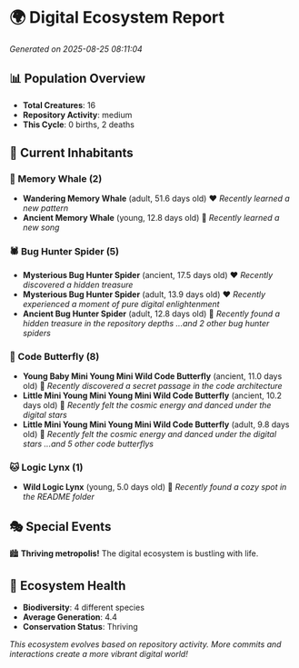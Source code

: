 # 🌍 Digital Ecosystem Report
*Generated on 2025-08-25 08:11:04*

## 📊 Population Overview
- **Total Creatures**: 16
- **Repository Activity**: medium
- **This Cycle**: 0 births, 2 deaths

## 👥 Current Inhabitants

### 🐋 Memory Whale (2)
- **Wandering Memory Whale** (adult, 51.6 days old) ❤️
  *Recently learned a new pattern*
- **Ancient Memory Whale** (young, 12.8 days old) 💚
  *Recently learned a new song*

### 🕷️ Bug Hunter Spider (5)
- **Mysterious Bug Hunter Spider** (ancient, 17.5 days old) ❤️
  *Recently discovered a hidden treasure*
- **Mysterious Bug Hunter Spider** (adult, 13.9 days old) ❤️
  *Recently experienced a moment of pure digital enlightenment*
- **Ancient Bug Hunter Spider** (adult, 12.8 days old) 💛
  *Recently found a hidden treasure in the repository depths*
  *...and 2 other bug hunter spiders*

### 🦋 Code Butterfly (8)
- **Young Baby Mini Young Mini Wild Code Butterfly** (ancient, 11.0 days old) 💛
  *Recently discovered a secret passage in the code architecture*
- **Little Mini Young Mini Young Mini Wild Code Butterfly** (ancient, 10.2 days old) 💛
  *Recently felt the cosmic energy and danced under the digital stars*
- **Little Mini Young Mini Young Mini Wild Code Butterfly** (adult, 9.8 days old) 💚
  *Recently felt the cosmic energy and danced under the digital stars*
  *...and 5 other code butterflys*

### 🐱 Logic Lynx (1)
- **Wild Logic Lynx** (young, 5.0 days old) 💚
  *Recently found a cozy spot in the README folder*

## 🎭 Special Events

🏙️ **Thriving metropolis!** The digital ecosystem is bustling with life.

## 🔬 Ecosystem Health
- **Biodiversity**: 4 different species
- **Average Generation**: 4.4
- **Conservation Status**: Thriving

*This ecosystem evolves based on repository activity. More commits and interactions create a more vibrant digital world!*